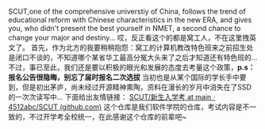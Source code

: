SCUT,one of the comprehensive universtiy of China, follows the trend of educational reform with Chinese characteristics in the new ERA, and gives you, who didn't present the best yourself in NMET, a second chance to change your major and destiny...
哎，反正看这个的都是窝工人，不在这里拽英文了。
首先，作为北方的我要稍稍抱怨：窝工的计算机教改特色班来之前招生处是闭口不谈的，不知道哪个某省华工最高分冤大头来了之后才知道还有特色班的...
不过，事已至此，我们还是要以积极的眼光和发展的态度去考量这个政策，**p.s：报名公告很隐晦，别忘了届时报名二次选拔**
当初也是从某个国际的学长手中要到，但是初出茅庐，尚未经过开源精神熏陶，资料在漫长的岁月中消失在了SSD的一次次读写中...
下面给出友情链接：
[SCUT/新生入学考 at main · 4512abc/SCUT (github.com)](https://github.com/4512abc/SCUT/tree/main/%E6%96%B0%E7%94%9F%E5%85%A5%E5%AD%A6%E8%80%83)
这个仓库是我们软件学院的仓库，考试内容是不一致的，不过开学考全校统一，在此感谢这个仓库的前辈吧~